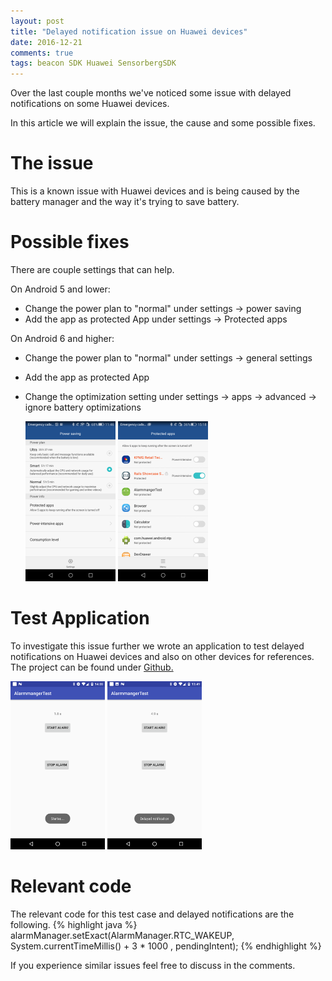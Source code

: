 ```yaml
---
layout: post
title: "Delayed notification issue on Huawei devices"
date: 2016-12-21
comments: true
tags: beacon SDK Huawei SensorbergSDK
---
```



Over the last couple months we've noticed some issue with delayed notifications
on some Huawei devices.

In this article we will explain the issue, the cause and
some possible fixes.

# The issue

This is a known issue with Huawei devices and is being caused by the battery manager and the
way it's trying to save battery.


# Possible fixes
There are couple settings that can help.
<!--more-->

On Android 5 and lower:

- Change the power plan to "normal" under settings → power saving
- Add the app as protected App under settings → Protected apps

On Android 6 and higher:

- Change the power plan to "normal" under settings → general settings
- Add the app as protected App
- Change the optimization setting under settings → apps → advanced → ignore
  battery optimizations


  <img alt="Huawei power saving setting" src="/images/posts/2016-12-21-Huawei-delayed-notification-issue/power-saving.png" width="30%"/>     <img alt="Huawei protected app setting" src="/images/posts/2016-12-21-Huawei-delayed-notification-issue/protected-app.png" width="30%" />

# Test Application
To investigate this issue further we wrote an application to test delayed
notifications on Huawei devices and also on other devices for references. The project can be found
under [Github.](https://github.com/sensorberg-dev/alarmmanager-test)

  <img alt="Notification Test1" src="/images/posts/2016-12-21-Huawei-delayed-notification-issue/notification_test_app1.png" width="30%"/>     <img alt="Notification Test2" src="/images/posts/2016-12-21-Huawei-delayed-notification-issue/notification_test_app2.png" width="30%" />

# Relevant code
The relevant code for this test case and delayed notifications are the following.
{% highlight java %}
alarmManager.setExact(AlarmManager.RTC_WAKEUP,  System.currentTimeMillis() + 3 * 1000 , pendingIntent);
{% endhighlight %}

If you experience similar issues feel free to discuss in the comments.
